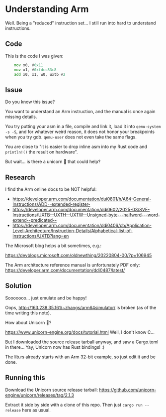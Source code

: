 # Understanding Arm

Well. Being a "reduced" instruction set... I still run into hard to understand
instructions.

## Code

This is the code I was given:

```asm
    mov x0, #0x11
    mov x1, #0xfdcc83c8
    add x0, x1, w0, uxtb #2
```

## Issue

Do you know this issue?

You want to understand an Arm instruction, and the manual is once again missing
details.

You try putting your asm in a file, compile and link it, load it into
`qemu-system -s -S`, and for whatever weird reason, it does not honor your
breakpoints when you try gdb. `qemu-user` does not even take the same flags.

You are close to "it is easier to drop inline asm into my Rust code and
`println!()` the result on hardware".

But wait... is there a unicorn 🦄 that could help?

## Research

I find the Arm online docs to be NOT helpful:

- https://developer.arm.com/documentation/dui0801/h/A64-General-Instructions/ADD--extended-register-
- https://developer.arm.com/documentation/ddi0602/2025-03/SVE-Instructions/UXTB--UXTH--UXTW--Unsigned-byte---halfword---word-extend--predicated--
- https://developer.arm.com/documentation/ddi0406/cb/Application-Level-Architecture/Instruction-Details/Alphabetical-list-of-instructions/UXTB?lang=en

The Microsoft blog helps a bit sometimes, e.g.:

https://devblogs.microsoft.com/oldnewthing/20220804-00/?p=106945

The Arm architecture reference manual is unfortunately PDF only:
https://developer.arm.com/documentation/ddi0487/latest/

## Solution

Sooooooo... just emulate and be happy!

Oops, http://163.238.35.161/~zhangs/arm64simulator/ is broken (as of the time
writing this note).

How about Unicorn :unicorn:?

https://www.unicorn-engine.org/docs/tutorial.html Well, I don't know C...

But I downloaded the source release tarball anyway, and saw a Cargo.toml in
there... Yay, Unicorn now has Rust bindings! :)

The lib.rs already starts with an Arm 32-bit example, so just edit it and be
done.

## Running this

Download the Unicorn source release tarball:
https://github.com/unicorn-engine/unicorn/releases/tag/2.1.3

Extract it side by side with a clone of this repo.
Then just `cargo run --release` here as usual.
